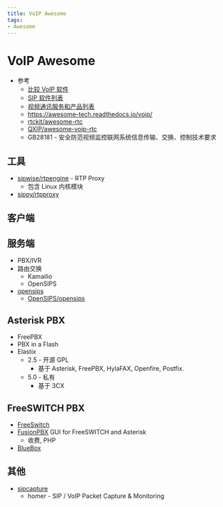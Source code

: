 ```yaml
---
title: VoIP Awesome
tags:
- Awesome
---
```


# VoIP Awesome

- 参考
  - [比较 VoIP 软件](https://en.wikipedia.org/wiki/Comparison_of_VoIP_software)
  - [SIP 软件列表](https://en.wikipedia.org/wiki/List_of_SIP_software)
  - [视频通讯服务和产品列表](https://en.wikipedia.org/wiki/List_of_video_telecommunication_services_and_product_brands)
  - https://awesome-tech.readthedocs.io/voip/
  - [rtckit/awesome-rtc](https://github.com/rtckit/awesome-rtc)
  - [QXIP/awesome-voip-rtc](https://github.com/QXIP/awesome-voip-rtc)
  - GB28181 - 安全防范视频监控联网系统信息传输、交换、​控制技术要求

## 工具

- [sipwise/rtpengine](https://github.com/sipwise/rtpengine) - RTP Proxy
  - 包含 Linux 内核模块
- [sippy/rtpproxy](https://github.com/sippy/rtpproxy)

## 客户端

## 服务端

- PBX/IVR
- 路由交换
  - Kamailio
  - OpenSIPS
- [opensips](https://www.opensips.org/)
  - [OpenSIPS/opensips](https://github.com/OpenSIPS/opensips)

## Asterisk PBX

- FreePBX
- PBX in a Flash
- Elastix
  - 2.5 - 开源 GPL
    - 基于 Asterisk, FreePBX, HylaFAX, Openfire, Postfix.
  - 5.0 - 私有
    - 基于 3CX

## FreeSWITCH PBX

- [FreeSwitch](https://en.wikipedia.org/wiki/FreeSWITCH)
- [FusionPBX](https://www.fusionpbx.com/)
  GUI for FreeSWITCH and Asterisk
  - 收费, PHP
- [BlueBox](https://wiki.gentoo.org/wiki/BlueBox)

## 其他

- [sipcapture](https://github.com/sipcapture)
  - homer - SIP / VoIP Packet Capture & Monitoring

